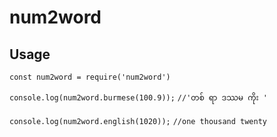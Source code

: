# num2word

## Usage

```const num2word = require('num2word')```

```console.log(num2word.burmese(100.9));```
```//'တစ် ရာ ဒဿမ ကိုး '```

```console.log(num2word.english(1020));```
```//one thousand twenty```
